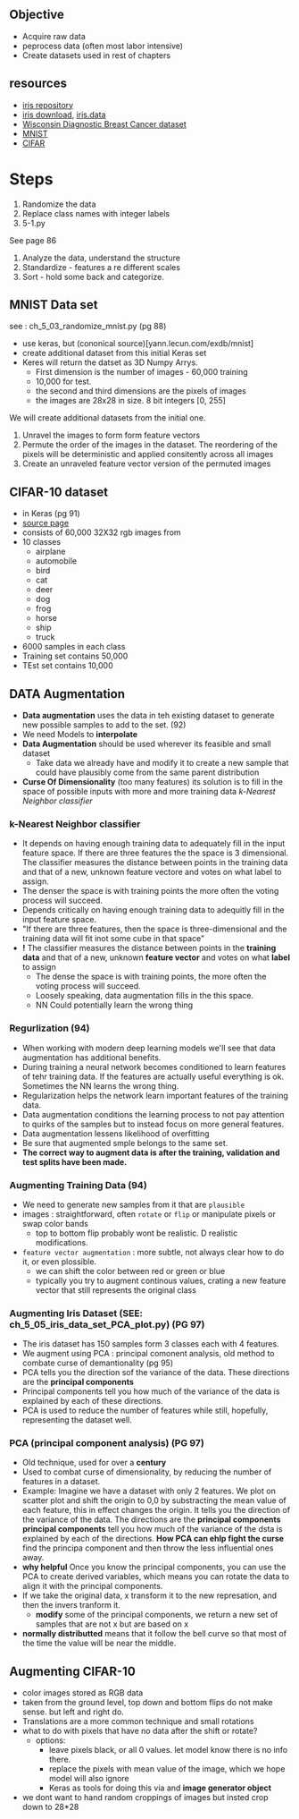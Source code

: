 ## Objective
- Acquire raw data
- peprocess data (often most labor intensive)
- Create datasets used in rest of chapters

## resources
- [iris repository](https://archive.ics.uci.edu/ml/index.php)
- [iris download](https://archive.ics.uci.edu/ml/datasets/iris), [iris.data](https://archive.ics.uci.edu/ml/machine-learning-databases/iris/iris.data)
- [Wisconsin Diagnostic Breast Cancer dataset](https://archive.ics.uci.edu/ml/machine-learning-databases/breast-cancer-wisconsin/wdbc.data)
- [MNIST](yann.lecun.com/exdb/mnist)
- [CIFAR](https://www.cs.toronto.edu/%7Ekriz/cifar.html)

# Steps
1. Randomize the data
2. Replace class names with integer labels
3. 5-1.py

See page 86
1. Analyze the data, understand the structure
2. Standardize - features a re different scales 
3. Sort - hold some back and categorize.

## MNIST Data set
see : ch_5_03_randomize_mnist.py (pg 88)
- use keras, but (cononical source)[yann.lecun.com/exdb/mnist]
- create additional dataset from this initial Keras set
- Keres will return the datset as 3D Numpy Arrys.
  - First dimension is the number of images - 60,000 training
  - 10,000 for test.
  - the second and third dimensions are the pixels of images
  - the images are 28x28 in size. 8 bit integers [0, 255]

We will create additional datasets from the initial one.
  1. Unravel the images to form form feature vectors
  2. Permute the order of the images in the dataset. The reordering of the pixels will be deterministic and applied consitently across all images
  3. Create an unraveled feature vector version of the permuted images

## CIFAR-10 dataset
 - in Keras (pg 91)
 - [source page](https://www.cs.toronto.edu/%7Ekriz/cifar.html)
 - consists of 60,000 32X32 rgb images from
  - 10 classes
    - airplane
    - automobile
    - bird
    - cat
    - deer
    - dog 
    - frog
    - horse
    - ship
    - truck
  - 6000 samples in each class
  - Training set contains 50,000
  - TEst set contains 10,000

## DATA Augmentation
- **Data augmentation** uses the data in teh existing dataset to generate new possible samples to add to the set. (92)
- We need Models to **interpolate** 
- **Data Augmentation** should be used wherever its feasible and small dataset
  - Take data we already have and modify it to create a new sample that could have plausibly come from the same parent distribution
- **Curse Of Dimensionality** (too many features) its solution is to fill in the space of possible inputs with more and more training data *k-Nearest Neighbor classifier*

### k-Nearest Neighbor classifier
  - It depends  on having enough training data to adequately fill in the input feature space. If there are three features the the space is 3 dimensional. The classifier measures the distance between points in the training data and that of a new, unknown feature vectore and votes on what label to assign.
  - The denser the space is with training points the more often the voting process will succeed.
  - Depends critically on having enough training data to adequitly fill in the input feature space.
  - "If there are three features, then the space is three-dimensional and the training data will fit inot some cube in that space"
  - **!** The classifier measures the distance between points in the **training data** and that of a new, unknown **feature vector** and votes on what **label** to assign
    - The dense the space is with training points, the more often the voting process will succeed.
    - Loosely speaking, data augmentation fills in the this space.
    - NN Could potentially learn the wrong thing

### Regurlization (94)
- When working with modern deep learning models we'll see that data augmentation has additional benefits.
- During training a neural network becomes conditioned to learn features of tehr training data. If the features are actually useful everything is ok. Sometimes the NN learns the wrong thing.
- Regularization helps the network learn important features of the training data.
- Data augmentation conditions the learning process to not pay attention to quirks of the samples but to instead focus on more general features.
- Data augmentation lessens likelihood of overfitting
- Be sure that augmented smple belongs to the same set.
- **The correct way to augment data is after the training, validation and test splits have been made.**

### Augmenting Training Data (94)
 - We need to generate new samples from it that are `plausible`
  - images : straightforward, often `rotate` or `flip` or manipulate pixels or swap color bands
    - top to bottom flip probably wont be realistic. D realistic modifications.
  - `feature vector augmentation` : more subtle, not always clear how to do it, or even plossible.
     - we can shift the color between red or green or blue
     - typically you try to augment continous values, crating a new feature vector that still represents the original class


### Augmenting Iris Dataset (SEE: ch_5_05_iris_data_set_PCA_plot.py) (PG 97)
- The iris dataset has 150 samples form 3 classes each with 4 features.
- We augment using PCA : principal comonent analysis, old method to combate curse of demantionality (pg 95)
- PCA tells you the direction sof the variance of the data. These directions are the **principal components**
- Principal components tell you how much of the variance of the data is explained by each of these directions.
- PCA is used to reduce the number of features while still, hopefully, representing the dataset well.

### PCA (principal component analysis) (PG 97)
  - Old technique, used for over a **century**
  - Used to combat curse of dimensionality, by reducing the number of features in a dataset.
  - Example:
    Imagine we have a dataset with only 2 features. We plot on scatter plot and shift the origin to 0,0 by substracting the mean value of each feature, this in effect changes the origin. It tells you the direction of the variance of the data. The directions are the **principal components**
    **principal components** tell you how much of the variance of the dsta is explained by each of the directions.
    **How PCA can ehlp fight the curse** find the principa component and then throw the less influential ones away.
  - **why helpful** Once you know the principal components, you can use the PCA to create derived variables, which means you can rotate the data to align it with the principal components.
  - If we take the original data, x transform it to the new represation, and then the invers tranform it.
    - **modify** some of the principal components, we return a new set of samples that are not x but are based on x
  - **normally distributted** means that it follow the bell curve so that most of the time the value will be near the middle.

## Augmenting CIFAR-10
  - color images stored as RGB data
  - taken from the ground level, top down and bottom flips do not make sense. but left and right do.
  - Translations are a more common technique and small rotations
  - what to do with pixels that have no data after the shift or rotate?
    - options:
      - leave pixels black, or all 0 values. let model know there is no info there.
      - replace the pixels with mean value of the image, which we hope model will also ignore
      - Keras as tools for doing this via and **image generator object**
  - we dont want to hand random croppings of images but insted crop down to 28*28